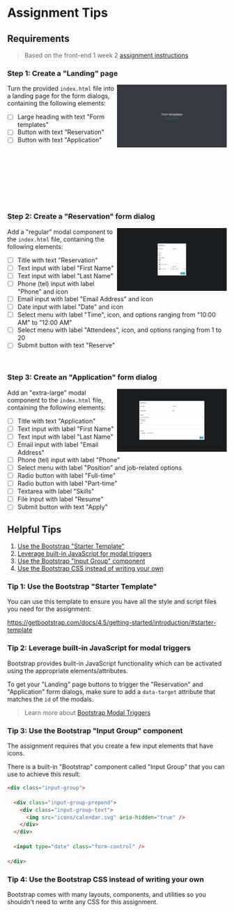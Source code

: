 # Assignment Tips

## Requirements

> Based on the front-end 1 week 2 [assignment instructions](https://github.com/Code-the-Dream-School/Front-End-1-Week-3-Assignment/blob/master/F-1week3.pdf)

### Step 1: Create a "Landing" page

<img align="right" width="50%" height="auto" src="img/assignment-landing-page.png" alt="Mockup for landing page" />

Turn the provided `index.html` file into a landing page for the form dialogs, containing the following elements:

- [ ] Large heading with text "Form templates"
- [ ] Button with text "Reservation"
- [ ] Button with text "Application"

<br/>
<br/>
<br/>
<br/>
<br/>
<br/>
<br/>

### Step 2: Create a "Reservation" form dialog

<img align="right" width="50%" height="auto" src="img/assignment-form-reservation.png" alt="Mockup for reservation form dialog" />

Add a "regular" modal component to the `index.html` file, containing the following elements:

- [ ] Title with text "Reservation"
- [ ] Text input with label "First Name"
- [ ] Text input with label "Last Name"
- [ ] Phone (tel) input with label "Phone" and icon
- [ ] Email input with label "Email Address" and icon
- [ ] Date input with label "Date" and icon
- [ ] Select menu with label "Time", icon, and options ranging from "10:00 AM" to "12:00 AM"
- [ ] Select menu with label "Attendees", icon, and options ranging from 1 to 20
- [ ] Submit button with text "Reserve"

<br/>

### Step 3: Create an "Application" form dialog

<img align="right" width="50%" height="auto" src="img/assignment-form-application.png" alt="Mockup for application form dialog" />

Add an "extra-large" modal component to the `index.html` file, containing the following elements:

- [ ] Title with text "Application"
- [ ] Text input with label "First Name"
- [ ] Text input with label "Last Name"
- [ ] Email input with label "Email Address"
- [ ] Phone (tel) input with label "Phone"
- [ ] Select menu with label "Position" and job-related options
- [ ] Radio button with label "Full-time"
- [ ] Radio button with label "Part-time"
- [ ] Textarea with label "Skills"
- [ ] File input with label "Resume"
- [ ] Submit button with text "Apply"

## Helpful Tips

1. [Use the Bootstrap "Starter Template"](#tip-1-use-the-bootstrap-starter-template)
2. [Leverage built-in JavaScript for modal triggers](#tip-2-leverage-built-in-javascript-for-modal-triggers)
3. [Use the Bootstrap "Input Group" component](#tip-3-use-the-bootstrap-input-group-component)
4. [Use the Bootstrap CSS instead of writing your own](#tip-4-use-the-bootstrap-css-instead-of-writing-your-own)

### Tip 1: Use the Bootstrap "Starter Template"

You can use this template to ensure you have all the style and script files you need for the assignment:

https://getbootstrap.com/docs/4.5/getting-started/introduction/#starter-template

### Tip 2: Leverage built-in JavaScript for modal triggers

Bootstrap provides built-in JavaScript functionality which can be activated using the appropriate elements/attributes.

To get your "Landing" page buttons to trigger the "Reservation" and "Application" form dialogs, make sure to add a `data-target` attribute that matches the `id` of the modals.

> Learn more about [Bootstrap Modal Triggers](https://getbootstrap.com/docs/4.5/components/modal/#live-demo)

### Tip 3: Use the Bootstrap "Input Group" component

The assignment requires that you create a few input elements that have icons.

There is a built-in "Bootstrap" component called "Input Group" that you can use to achieve this result:

```html
<div class="input-group">

  <div class="input-group-prepend">
    <div class="input-group-text">
      <img src="icons/calendar.svg" aria-hidden="true" />
    </div>
  </div>

  <input type="date" class="form-control" />

</div>
```

### Tip 4: Use the Bootstrap CSS instead of writing your own

Bootstrap comes with many layouts, components, and utilities so you shouldn't need to write any CSS for this assignment.
